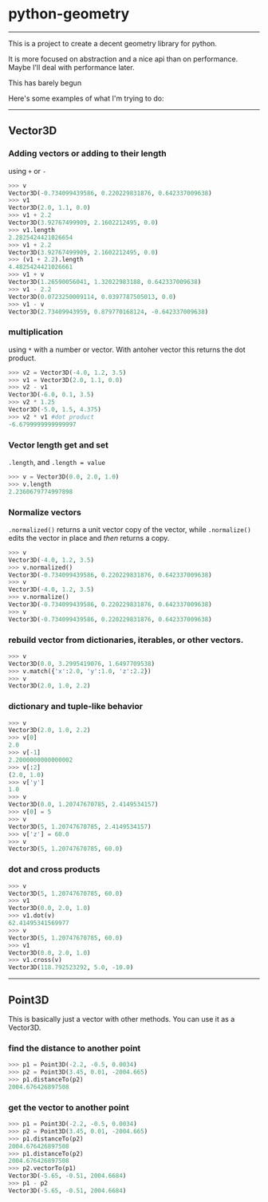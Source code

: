 # python-geometry

---

This is a project to create a decent geometry library for python.

It is more focused on abstraction and a nice api than on performance. Maybe
I'll deal with performance later.

This has barely begun

Here's some examples of what I'm trying to do:

---

## Vector3D

### Adding vectors or adding to their length

using `+` or `-`

```python
>>> v
Vector3D(-0.734099439586, 0.220229831876, 0.642337009638)
>>> v1
Vector3D(2.0, 1.1, 0.0)
>>> v1 + 2.2
Vector3D(3.92767499909, 2.1602212495, 0.0)
>>> v1.length
2.2825424421026654
>>> v1 + 2.2
Vector3D(3.92767499909, 2.1602212495, 0.0)
>>> (v1 + 2.2).length
4.4825424421026661
>>> v1 + v
Vector3D(1.26590056041, 1.32022983188, 0.642337009638)
>>> v1 - 2.2
Vector3D(0.0723250009114, 0.0397787505013, 0.0)
>>> v1 - v
Vector3D(2.73409943959, 0.879770168124, -0.642337009638)
```

### multiplication

using `*` with a number or vector. With antoher vector this returns the dot
product.

```python
>>> v2 = Vector3D(-4.0, 1.2, 3.5)
>>> v1 = Vector3D(2.0, 1.1, 0.0)
>>> v2 - v1
Vector3D(-6.0, 0.1, 3.5)
>>> v2 * 1.25
Vector3D(-5.0, 1.5, 4.375)
>>> v2 * v1 #dot product
-6.6799999999999997
```

### Vector length get and set

`.length`, and `.length = value`

```python
>>> v = Vector3D(0.0, 2.0, 1.0)
>>> v.length
2.2360679774997898
```

### Normalize vectors

`.normalized()` returns a unit vector copy of the vector, while `.normalize()`
edits the vector in place and _then_ returns a copy.

```python
>>> v
Vector3D(-4.0, 1.2, 3.5)
>>> v.normalized()
Vector3D(-0.734099439586, 0.220229831876, 0.642337009638)
>>> v
Vector3D(-4.0, 1.2, 3.5)
>>> v.normalize()
Vector3D(-0.734099439586, 0.220229831876, 0.642337009638)
>>> v
Vector3D(-0.734099439586, 0.220229831876, 0.642337009638)
```

### rebuild vector from dictionaries, iterables, or other vectors.

```python
>>> v
Vector3D(0.0, 3.2995419076, 1.6497709538)
>>> v.match({'x':2.0, 'y':1.0, 'z':2.2})
>>> v
Vector3D(2.0, 1.0, 2.2)
```

### dictionary and tuple-like behavior

```python
>>> v
Vector3D(2.0, 1.0, 2.2)
>>> v[0]
2.0
>>> v[-1]
2.2000000000000002
>>> v[:2]
(2.0, 1.0)
>>> v['y']
1.0
>>> v
Vector3D(0.0, 1.20747670785, 2.4149534157)
>>> v[0] = 5
>>> v
Vector3D(5, 1.20747670785, 2.4149534157)
>>> v['z'] = 60.0
>>> v
Vector3D(5, 1.20747670785, 60.0)
```

### dot and cross products

```python
>>> v
Vector3D(5, 1.20747670785, 60.0)
>>> v1
Vector3D(0.0, 2.0, 1.0)
>>> v1.dot(v)
62.41495341569977
>>> v
Vector3D(5, 1.20747670785, 60.0)
>>> v1
Vector3D(0.0, 2.0, 1.0)
>>> v1.cross(v)
Vector3D(118.792523292, 5.0, -10.0)
```



---

## Point3D

This is basically just a vector with other methods. You can use it as a
Vector3D.

### find the distance to another point

```python
>>> p1 = Point3D(-2.2, -0.5, 0.0034)
>>> p2 = Point3D(3.45, 0.01, -2004.665)
>>> p1.distanceTo(p2)
2004.676426897508
```

### get the vector to another point

```python
>>> p1 = Point3D(-2.2, -0.5, 0.0034)
>>> p2 = Point3D(3.45, 0.01, -2004.665)
>>> p1.distanceTo(p2)
2004.676426897508
>>> p1.distanceTo(p2)
2004.676426897508
>>> p2.vectorTo(p1)
Vector3D(-5.65, -0.51, 2004.6684)
>>> p1 - p2
Vector3D(-5.65, -0.51, 2004.6684)
```


